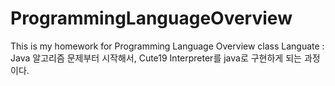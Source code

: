 # ProgrammingLanguageOverview
This is my homework for Programming Language Overview class
Languate : Java
알고리즘 문제부터 시작해서, Cute19 Interpreter를 java로 구현하게 되는 과정이다.
